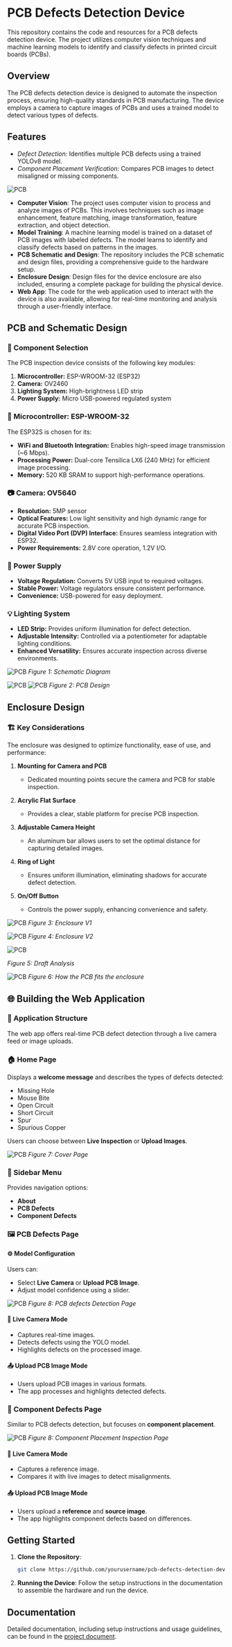 # PCB Defects Detection Device

This repository contains the code and resources for a PCB defects detection device. The project utilizes computer vision techniques and machine learning models to identify and classify defects in printed circuit boards (PCBs). 

## Overview

The PCB defects detection device is designed to automate the inspection process, ensuring high-quality standards in PCB manufacturing. The device employs a camera to capture images of PCBs and uses a trained model to detect various types of defects.

## Features

- *Defect Detection:* Identifies multiple PCB defects using a trained YOLOv8 model.
- *Component Placement Verification:* Compares PCB images to detect misaligned or missing components.


![PCB](https://github.com/JulianSilva2001/PCB-Defects-Detetion-Device/blob/main/Documentation/Image%20Doc/enclosurewithLap.jpg)

- **Computer Vision**: The project uses computer vision to process and analyze images of PCBs. This involves techniques such as image enhancement, feature matching, image transformation,  feature extraction, and object detection.
- **Model Training**: A machine learning model is trained on a dataset of PCB images with labeled defects. The model learns to identify and classify defects based on patterns in the images.
- **PCB Schematic and Design**: The repository includes the PCB schematic and design files, providing a comprehensive guide to the hardware setup.
- **Enclosure Design**: Design files for the device enclosure are also included, ensuring a complete package for building the physical device.
- **Web App**: The code for the web application used to interact with the device is also available, allowing for real-time monitoring and analysis through a user-friendly interface.

## PCB and Schematic Design

### 🔩 Component Selection
The PCB inspection device consists of the following key modules:
1. **Microcontroller:** ESP-WROOM-32 (ESP32)
2. **Camera:** OV2460
3. **Lighting System:** High-brightness LED strip
4. **Power Supply:** Micro USB-powered regulated system

### 🔌 Microcontroller: ESP-WROOM-32
The ESP32S is chosen for its:
- **WiFi and Bluetooth Integration:** Enables high-speed image transmission (~6 Mbps).
- **Processing Power:** Dual-core Tensilica LX6 (240 MHz) for efficient image processing.
- **Memory:** 520 KB SRAM to support high-performance operations.

### 📷 Camera: OV5640
- **Resolution:** 5MP sensor 
- **Optical Features:** Low light sensitivity and high dynamic range for accurate PCB inspection.
- **Digital Video Port (DVP) Interface:** Ensures seamless integration with ESP32.
- **Power Requirements:** 2.8V core operation, 1.2V I/O.

### 🔋 Power Supply
- **Voltage Regulation:** Converts 5V USB input to required voltages.
- **Stable Power:** Voltage regulators ensure consistent performance.
- **Convenience:** USB-powered for easy deployment.

### 💡 Lighting System
- **LED Strip:** Provides uniform illumination for defect detection.
- **Adjustable Intensity:** Controlled via a potentiometer for adaptable lighting conditions.
- **Enhanced Versatility:** Ensures accurate inspection across diverse environments.

![PCB](https://github.com/JulianSilva2001/PCB-Defects-Detetion-Device/blob/main/Documentation/Shematic.png)
*Figure 1: Schematic Diagram*

![PCB](https://github.com/JulianSilva2001/PCB-Defects-Detetion-Device/blob/main/Documentation/PCB1.png)
![PCB](https://github.com/JulianSilva2001/PCB-Defects-Detetion-Device/blob/main/Documentation/PCB2.png)
*Figure 2: PCB Design*




## Enclosure Design 

### 🏗 Key Considerations
The enclosure was designed to optimize functionality, ease of use, and performance:

1. **Mounting for Camera and PCB**
   - Dedicated mounting points secure the camera and PCB for stable inspection.
   
2. **Acrylic Flat Surface**
   - Provides a clear, stable platform for precise PCB inspection.

3. **Adjustable Camera Height**
   - An aluminum bar allows users to set the optimal distance for capturing detailed images.

4. **Ring of Light**
   - Ensures uniform illumination, eliminating shadows for accurate defect detection.

5. **On/Off Button**
   - Controls the power supply, enhancing convenience and safety.

![PCB](https://github.com/JulianSilva2001/PCB-Defects-Detetion-Device/blob/main/Documentation/Enclosure1.png)
*Figure 3: Enclosure V1*

![PCB](https://github.com/JulianSilva2001/PCB-Defects-Detetion-Device/blob/main/Documentation/Enclosure2.png)
*Figure 4: Enclosure V2*

![PCB](https://github.com/JulianSilva2001/PCB-Defects-Detetion-Device/blob/main/Documentation/Enclosure%20Draft%20Analysis.png)

*Figure 5: Draft Analysis*

![PCB](https://github.com/JulianSilva2001/PCB-Defects-Detetion-Device/blob/main/Documentation/Image%20Doc/PCBfitsEnclosure.jpg)
*Figure 6: How the PCB fits the enclosure*

## 🌐 Building the Web Application

### 📂 Application Structure
The web app offers real-time PCB defect detection through a live camera feed or image uploads.

### 🏠 Home Page
Displays a **welcome message** and describes the types of defects detected:
- Missing Hole
- Mouse Bite
- Open Circuit
- Short Circuit
- Spur
- Spurious Copper

Users can choose between **Live Inspection** or **Upload Images**.


![PCB](https://github.com/JulianSilva2001/PCB-Defects-Detetion-Device/blob/main/Documentation/CoverPage.png)
*Figure 7: Cover Page*

### 📑 Sidebar Menu
Provides navigation options:
- **About**
- **PCB Defects**
- **Component Defects**

### 🖼 PCB Defects Page
#### ⚙ Model Configuration
Users can:
- Select **Live Camera** or **Upload PCB Image**.
- Adjust model confidence using a slider.

![PCB](https://github.com/JulianSilva2001/PCB-Defects-Detetion-Device/blob/main/Documentation/PCBdefects_upload.png)
*Figure 8: PCB defects Detection Page* 

#### 🎥 Live Camera Mode
- Captures real-time images.
- Detects defects using the YOLO model.
- Highlights defects on the processed image.

#### 📤 Upload PCB Image Mode
- Users upload PCB images in various formats.
- The app processes and highlights detected defects.

### 🔩 Component Defects Page
Similar to PCB defects detection, but focuses on **component placement**.

![PCB](https://github.com/JulianSilva2001/PCB-Defects-Detetion-Device/blob/main/Documentation/Component%20Placement%20Inspection%20.png)
*Figure 8: Component Placement Inspection Page* 

#### 🎥 Live Camera Mode
- Captures a reference image.
- Compares it with live images to detect misalignments.

#### 📤 Upload PCB Image Mode
- Users upload a **reference** and **source image**.
- The app highlights component defects based on differences.

## Getting Started

1. **Clone the Repository**: 
    ```bash
    git clone https://github.com/yourusername/pcb-defects-detection-device.git
    ```


2. **Running the Device**: Follow the setup instructions in the documentation to assemble the hardware and run the device.

## Documentation

Detailed documentation, including setup instructions and usage guidelines, can be found in the [project document](https://github.com/JulianSilva2001/PCB-Defects-Detetion-Device/blob/main/Documentation/PCB_Defects_Detection_Documentation%20(7).pdf).

